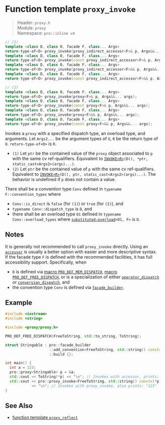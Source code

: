 # Function template `proxy_invoke`

> Header: `proxy.h`  
> Module: `proxy`  
> Namespace: `pro::inline v4`

```cpp
// (1)
template <class D, class O, facade F, class... Args>
return-type-of<O> proxy_invoke(proxy_indirect_accessor<F>& p, Args&&... args);
template <class D, class O, facade F, class... Args>
return-type-of<O> proxy_invoke(const proxy_indirect_accessor<F>& p, Args&&... args);
template <class D, class O, facade F, class... Args>
return-type-of<O> proxy_invoke(proxy_indirect_accessor<F>&& p, Args&&... args);
template <class D, class O, facade F, class... Args>
return-type-of<O> proxy_invoke(const proxy_indirect_accessor<F>&& p, Args&&... args);

// (2)
template <class D, class O, facade F, class... Args>
return-type-of<O> proxy_invoke(proxy<F>& p, Args&&... args);
template <class D, class O, facade F, class... Args>
return-type-of<O> proxy_invoke(const proxy<F>& p, Args&&... args);
template <class D, class O, facade F, class... Args>
return-type-of<O> proxy_invoke(proxy<F>&& p, Args&&... args);
template <class D, class O, facade F, class... Args>
return-type-of<O> proxy_invoke(const proxy<F>&& p, Args&&... args);
```

Invokes a `proxy` with a specified dispatch type, an overload type, and arguments. Let `Args2...` be the argument types of `O`, `R` be the return type of `O`. `return-type-of<O>` is `R`.

- `(1)` Let `ptr` be the contained value of the `proxy` object associated to `p` with the same cv ref-qualifiers. Equivalent to [`INVOKE<R>`](https://en.cppreference.com/w/cpp/utility/functional)`(D(), *ptr, static_cast<Args2>(args)...)`.
- `(2)` Let `ptr` be the contained value of `p` with the same cv ref-qualifiers. Equivalent to [`INVOKE<R>`](https://en.cppreference.com/w/cpp/utility/functional)`(D(), ptr, static_cast<Args2>(args)...)`.  The behavior is undefined if `p` does not contain a value.

There shall be a convention type `Conv` defined in `typename F::convention_types` where

- `Conv::is_direct` is `false` (for `(1)`) or `true` (for `(2)`), and
- `typename Conv::dispatch_type` is `D`, and
- there shall be an overload type `O1` defined in `typename Conv::overload_types` where [`substituted-overload`](ProOverload.md)`<O1, F>` is `O`.

## Notes

It is generally not recommended to call `proxy_invoke` directly. Using an [`accessor`](ProAccessible.md) is usually a better option with easier and more descriptive syntax. If the facade type `F` is defined with the recommended facilities, it has full accessibility support. Specifically, when

- `D` is defined via [macro `PRO_DEF_MEM_DISPATCH`](PRO_DEF_MEM_DISPATCH.md), [macro `PRO_DEF_FREE_DISPATCH`](PRO_DEF_FREE_DISPATCH.md), or is a specialization of either [`operator_dispatch`](operator_dispatch/README.md) or [`conversion_dispatch`](explicit_conversion_dispatch/README.md), and
- the convention type `Conv` is defined via [`facade_builder`](basic_facade_builder/README.md).

## Example

```cpp
#include <iostream>
#include <string>

#include <proxy/proxy.h>

PRO_DEF_FREE_DISPATCH(FreeToString, std::to_string, ToString);

struct Stringable : pro::facade_builder                                 //
                    ::add_convention<FreeToString, std::string() const> //
                    ::build {};

int main() {
  int a = 123;
  pro::proxy<Stringable> p = &a;
  std::cout << ToString(*p) << "\n"; // Invokes with accessor, prints: "123"
  std::cout << pro::proxy_invoke<FreeToString, std::string() const>(*p)
            << "\n"; // Invokes with proxy_invoke, also prints: "123"
}
```

## See Also

- [function template `proxy_reflect`](proxy_reflect.md)
